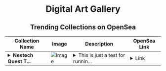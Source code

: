 <div align="center">

# Digital Art Gallery

## Trending Collections on OpenSea

| Collection Name                       | Image                                                                                     | Description                       | OpenSea Link                                                                                          |
|---------------------------------------|-------------------------------------------------------------------------------------------|-----------------------------------|--------------------------------------------------------------------------------------------------------|
| **<details><summary>Nextech Quest T...</summary>Nextech Quest Test</details>** | ![Image](https://i.seadn.io/s/raw/files/7b6b052635d90bd2a967372043e0f55b.jpg?w=500&auto=format?w=200&auto=format) | <details><summary>This is just a test for runnin...</summary>This is just a test for running through the platform.</details> | <details><summary>Link</summary>[Nextech Quest Test](https://opensea.io/collection/nextech-quest-test)</details> |

</div>
